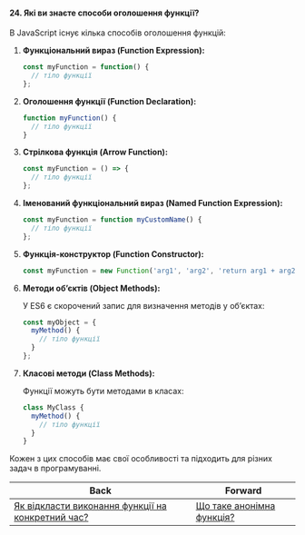 #### 24. Які ви знаєте способи оголошення функції?

В JavaScript існує кілька способів оголошення функцій:

1. **Функціональний вираз (Function Expression):**

   ```javascript
   const myFunction = function() {
     // тіло функції
   };
   ```

2. **Оголошення функції (Function Declaration):**

   ```javascript
   function myFunction() {
     // тіло функції
   }
   ```

3. **Стрілкова функція (Arrow Function):**

   ```javascript
   const myFunction = () => {
     // тіло функції
   };
   ```

4. **Іменований функціональний вираз (Named Function Expression):**

   ```javascript
   const myFunction = function myCustomName() {
     // тіло функції
   };
   ```

5. **Функція-конструктор (Function Constructor):**

   ```javascript
   const myFunction = new Function('arg1', 'arg2', 'return arg1 + arg2;');
   ```

6. **Методи об’єктів (Object Methods):**

   У ES6 є скорочений запис для визначення методів у об’єктах:

   ```javascript
   const myObject = {
     myMethod() {
       // тіло функції
     }
   };
   ```

7. **Класові методи (Class Methods):**

   Функції можуть бути методами в класах:

   ```javascript
   class MyClass {
     myMethod() {
       // тіло функції
     }
   }
   ```

Кожен з цих способів має свої особливості та підходить для різних задач в програмуванні.

| Back | Forward |
|---|---|
| [Як відкласти виконання функції на конкретний час?](/ua/junior/javascript/how-to-delay-function-execution-by-a-certain-time.md)  | [Що таке анонімна функція?](/ua/junior/javascript/what-is-an-anonymous-function.md) |